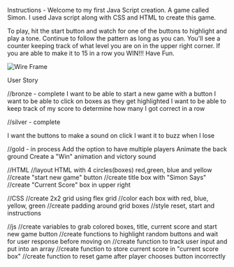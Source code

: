 Instructions - Welcome to my first Java Script creation. A game called Simon. I used Java script along with CSS and HTML to create this game.

To play, hit the start button and watch for one of the buttons to highlight and play a tone. Continue to follow the pattern as long as you can. You'll see a counter keeping track of what level you are on in the upper right corner. If you are able to make it to 15 in a row you WIN!!! Have Fun.

![Wire Frame](https://github.com/grpargeter/Simon/SimonFrame.png)


User Story

//bronze - complete
I want to be able to start a new game with a button
I want to be able to click on boxes as they get highlighted
I want to be able to keep track of my score to determine how many I got correct in a row

//silver - complete

I want the buttons to make a sound on click
I want it to buzz when I lose

//gold - in process
Add the option to have multiple players
Animate the back ground
Create a "Win" animation and victory sound

//HTML
//layout HTML with 4 circles(boxes) red,green, blue and yellow
//create "start new game" button
//create title box with "Simon Says"
//create "Current Score" box in upper right

//CSS
//create 2x2 grid using flex grid
//color each box with red, blue, yellow, green
//create padding around grid boxes
//style reset, start and instructions

//js
//create variables to grab colored boxes, title, current score and start new game button
//create functions to highlight random buttons and wait for user response before moving on
//create function to track user input and put into an array
//create function to store current score in "current score box"
//create function to reset game after player chooses button incorrectly
